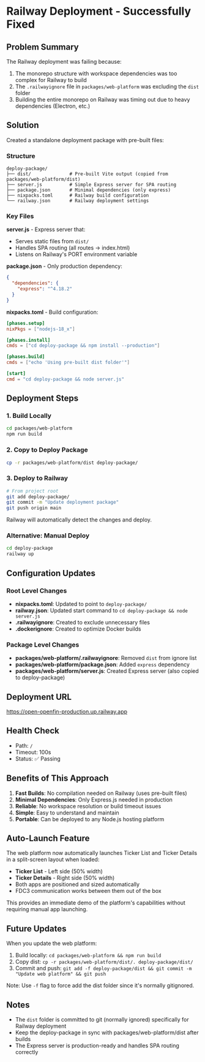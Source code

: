 # Railway Deployment - Successfully Fixed

## Problem Summary
The Railway deployment was failing because:
1. The monorepo structure with workspace dependencies was too complex for Railway to build
2. The `.railwayignore` file in `packages/web-platform` was excluding the `dist` folder
3. Building the entire monorepo on Railway was timing out due to heavy dependencies (Electron, etc.)

## Solution
Created a standalone deployment package with pre-built files:

### Structure
```
deploy-package/
├── dist/              # Pre-built Vite output (copied from packages/web-platform/dist)
├── server.js          # Simple Express server for SPA routing
├── package.json       # Minimal dependencies (only express)
├── nixpacks.toml      # Railway build configuration
└── railway.json       # Railway deployment settings
```

### Key Files

**server.js** - Express server that:
- Serves static files from `dist/`
- Handles SPA routing (all routes → index.html)
- Listens on Railway's PORT environment variable

**package.json** - Only production dependency:
```json
{
  "dependencies": {
    "express": "^4.18.2"
  }
}
```

**nixpacks.toml** - Build configuration:
```toml
[phases.setup]
nixPkgs = ["nodejs-18_x"]

[phases.install]
cmds = ["cd deploy-package && npm install --production"]

[phases.build]
cmds = ["echo 'Using pre-built dist folder'"]

[start]
cmd = "cd deploy-package && node server.js"
```

## Deployment Steps

### 1. Build Locally
```bash
cd packages/web-platform
npm run build
```

### 2. Copy to Deploy Package
```bash
cp -r packages/web-platform/dist deploy-package/
```

### 3. Deploy to Railway
```bash
# From project root
git add deploy-package/
git commit -m "Update deployment package"
git push origin main
```

Railway will automatically detect the changes and deploy.

### Alternative: Manual Deploy
```bash
cd deploy-package
railway up
```

## Configuration Updates

### Root Level Changes
- **nixpacks.toml**: Updated to point to `deploy-package/`
- **railway.json**: Updated start command to `cd deploy-package && node server.js`
- **.railwayignore**: Created to exclude unnecessary files
- **.dockerignore**: Created to optimize Docker builds

### Package Level Changes
- **packages/web-platform/.railwayignore**: Removed `dist` from ignore list
- **packages/web-platform/package.json**: Added `express` dependency
- **packages/web-platform/server.js**: Created Express server (also copied to deploy-package)

## Deployment URL
https://open-openfin-production.up.railway.app

## Health Check
- Path: `/`
- Timeout: 100s
- Status: ✅ Passing

## Benefits of This Approach
1. **Fast Builds**: No compilation needed on Railway (uses pre-built files)
2. **Minimal Dependencies**: Only Express.js needed in production
3. **Reliable**: No workspace resolution or build timeout issues
4. **Simple**: Easy to understand and maintain
5. **Portable**: Can be deployed to any Node.js hosting platform

## Auto-Launch Feature
The web platform now automatically launches Ticker List and Ticker Details in a split-screen layout when loaded:
- **Ticker List** - Left side (50% width)
- **Ticker Details** - Right side (50% width)
- Both apps are positioned and sized automatically
- FDC3 communication works between them out of the box

This provides an immediate demo of the platform's capabilities without requiring manual app launching.

## Future Updates
When you update the web platform:
1. Build locally: `cd packages/web-platform && npm run build`
2. Copy dist: `cp -r packages/web-platform/dist/. deploy-package/dist/`
3. Commit and push: `git add -f deploy-package/dist && git commit -m "Update web platform" && git push`

Note: Use `-f` flag to force add the dist folder since it's normally gitignored.

## Notes
- The `dist` folder is committed to git (normally ignored) specifically for Railway deployment
- Keep the deploy-package in sync with packages/web-platform/dist after builds
- The Express server is production-ready and handles SPA routing correctly
